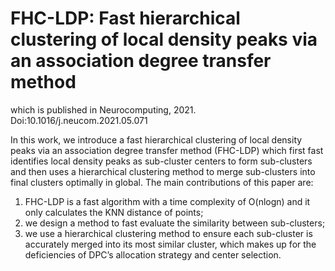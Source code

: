 # FHC-LDP: Fast hierarchical clustering of local density peaks via an association degree transfer method

which is published in Neurocomputing, 2021. Doi:10.1016/j.neucom.2021.05.071

In this work, we introduce a fast hierarchical clustering of local density peaks via an association degree transfer method (FHC-LDP) which first fast identifies local density peaks as sub-cluster centers to form sub-clusters and then uses a hierarchical clustering method to merge sub-clusters into final clusters optimally in global. The main contributions of this paper are:

1) FHC-LDP is a fast algorithm with a time complexity of O(nlogn) and it only calculates the KNN distance of points; 
2) we design a method to fast evaluate the similarity between sub-clusters;
3) we use a hierarchical clustering method to ensure each sub-cluster is accurately merged into its most similar cluster, which makes up for the deficiencies of DPC’s allocation strategy and center selection.
